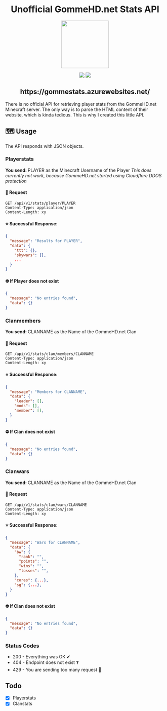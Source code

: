 <h1 align="center">Unofficial GommeHD.net Stats API</h1>
<p align="center">
  <img src="https://i.ibb.co/dBvdMZD/Adiber.png" align="center" width="150px" />
</p>
<p align="center">
  <img src="https://img.shields.io/website?down_color=red&down_message=down&style=for-the-badge&up_color=green&up_message=up&url=https%3A%2F%2Fgommestats.azurewebsites.net/" />
  <img src="https://img.shields.io/github/last-commit/0Adiber/gomme-stats-api?color=blue&label=last%20commit&style=for-the-badge" />
</p>
<h2 align="center">https://gommestats.azurewebsites.net/</h2>
There is no official API for retrieving player stats from the GommeHD.net Minecraft server. The only way is to parse the HTML content of their website, which is kinda tedious. This is why I created this little API.

## 🗺️ Usage

The API responds with JSON objects.

### Playerstats
<b>You send: </b>PLAYER as the Minecraft Username of the Player
<i>This does currently not work, because GommeHD.net started using Cloudflare DDOS protection</i>

#### 📜 Request
```
GET /api/v1/stats/player/PLAYER
Content-Type: application/json
Content-Length: xy
```

#### ⭐ Successful Response: 
```json
{
  "message": "Results for PLAYER",
  "data": {
    "ttt": {},
    "skywars": {},
    ...
  }
}
```

#### ⛔ If Player does not exist
```json
{
  "message": "No entries found",
  "data": {}
}
```

### Clanmembers
<b>You send: </b>CLANNAME as the Name of the GommeHD.net Clan

#### 📜 Request
```
GET /api/v1/stats/clan/members/CLANNAME
Content-Type: application/json
Content-Length: xy
```

#### ⭐ Successful Response: 
```json
{
  "message": "Members for CLANNAME",
  "data": {
    "leader": [],
    "mods": [],
    "member": [],
  }
}
```

#### ⛔ If Clan does not exist
```json
{
  "message": "No entries found",
  "data": {}
}
```

### Clanwars
<b>You send: </b>CLANNAME as the Name of the GommeHD.net Clan

#### 📜 Request
```
GET /api/v1/stats/clan/wars/CLANNAME
Content-Type: application/json
Content-Length: xy
```

#### ⭐ Successful Response: 
```json
{
  "message": "Wars for CLANNAME",
  "data": {
    "bw": {
      "rank": "",
      "points": "",
      "wins": "",
      "losses": "",
    },
    "cores": {...},
    "sg": {...},
  }
}
```

#### ⛔ If Clan does not exist
```json
{
  "message": "No entries found",
  "data": {}
}
```

### Status Codes
* 200 - Everything was OK ✔
* 404 - Endpoint does not exist ❓
* 429 - You are sending too many request 🚫

## Todo
- [x] Playerstats
- [x] Clanstats
